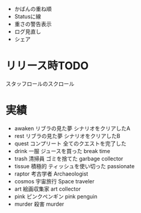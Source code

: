 

- かばんの重ね順
- Statusに線
- 重さの警告表示
- ログ見直し
- シェア

# リリース時TODO
スタッフロールのスクロール

# 実績
- awaken リブラの見た夢 シナリオをクリアしたA
- rest リブラの見た夢 シナリオをクリアしたB
- quest コンプリート 全てのクエストを完了した
- drink 一服 ジュースを買った break time
- trash 清掃員 ゴミを捨てた garbage collector
- tissue 積極的 ティッシュを使い切った passionate
- raptor 考古学者 Archaeologist
- cosmos 宇宙旅行 Space traveler
- art 絵画収集家 art collector
- pink ピンクペンギン pink penguin
- murder 殺害 murder
